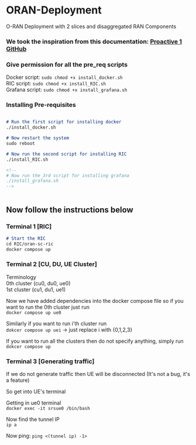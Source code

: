 # ORAN-Deployment
O-RAN Deployment with 2 slices and disaggregated RAN Components

### We took the inspiration from this documentation: [Proactive 1 GitHub](https://github.com/whitedevil-iith/O-RAN_srsRAN)
<!--  

### Clone the repo
`git clone https://github.com/whitedevil-iith/O-RAN_srsRAN.git`

-->

### Give permission for all the pre_req scripts
Docker script: `sudo chmod +x install_docker.sh` <br>
RIC script: `sudo chmod +x install_RIC.sh` <br>
Grafana script: `sudo chmod +x install_grafana.sh` <br>

### Installing Pre-requisites
```markdown

# Run the first script for installing docker
./install_docker.sh

# Now restart the system
sudo reboot

# Now run the second script for installing RIC
./install_RIC.sh

<!--
# Now run the 3rd script for installing grafana
./install_grafana.sh
-->



```

## Now follow the instructions below
### Terminal 1 [RIC]

```markdown
# Start the RIC
cd RIC/oran-sc-ric
docker compose up
```

### Terminal 2 [CU, DU, UE Cluster]
Terminology <br>
0th cluster (cu0, du0, ue0) <br>
1st cluster (cu1, du1, ue1)

Now we have added dependencies into the docker compose file
so if you want to run the 0th cluster just run <br>
`docker compose up ue0`

Similarly if you want to run i'th cluster run <br>
`dokcer compose up uei`  -> just replace i with {0,1,2,3}

If you want to run all the clusters then do not specify anything, simply run <br>
`dokcer compose up`

### Terminal 3 [Generating traffic]
If we do not generate traffic then UE will be disconnected (It's not a bug, it's a feature)

So get into UE's terminal

Getting in ue0 terminal <br>
`docker exec -it srsue0 /bin/bash` 

Now find the tunnel IP <br>
`ip a`

Now ping: `ping <(tunnel ip) -1>`


